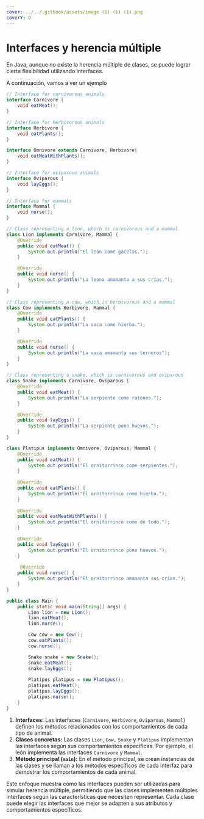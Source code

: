 ```yaml
---
cover: ../../.gitbook/assets/image (1) (1) (1).png
coverY: 0
---
```


# Interfaces y herencia múltiple

En Java, aunque no existe la herencia múltiple de clases, se puede lograr cierta flexibilidad utilizando interfaces.

A continuación, vamos a ver un ejemplo

```java
// Interface for carnivorous animals
interface Carnivore {
    void eatMeat();
}

// Interface for herbivorous animals
interface Herbivore {
    void eatPlants();
}

interface Omnivore extends Carnivore, Herbivore{
    void eatMeatWithPlants();
}

// Interface for oviparous animals
interface Oviparous {
    void layEggs();
}

// Interface for mammals
interface Mammal {
    void nurse();
}

// Class representing a lion, which is carnivorous and a mammal
class Lion implements Carnivore, Mammal {
    @Override
    public void eatMeat() {
        System.out.println("El león come gacelas.");
    }

    @Override
    public void nurse() {
        System.out.println("La leona amamanta a sus crías.");
    }
}

// Class representing a cow, which is herbivorous and a mammal
class Cow implements Herbivore, Mammal {
    @Override
    public void eatPlants() {
        System.out.println("La vaca come hierba.");
    }

    @Override
    public void nurse() {
        System.out.println("La vaca amamanta sus terneros");
    }
}

// Class representing a snake, which is carnivorous and oviparous
class Snake implements Carnivore, Oviparous {
    @Override
    public void eatMeat() {
        System.out.println("La serpiente come ratones.");
    }

    @Override
    public void layEggs() {
        System.out.println("La serpiente pone huevos.");
    }
}

class Platipus implements Omnivore, Oviparous, Mammal {
    @Override
    public void eatMeat() {
        System.out.println("El ornitorrinco come serpientes.");
    }
    
    @Override
    public void eatPlants() {
        System.out.println("El ornitorrinco come hierba.");
    }
    
    @Override
    public void eatMeatWithPlants() {
        System.out.println("El ornitorrinco come de todo.");
    }

    @Override
    public void layEggs() {
        System.out.println("El ornitorrinco pone huevos.");
    }
    
     @Override
    public void nurse() {
        System.out.println("El ornitorrinco amamanta sus crías.");
    }
}

public class Main {
    public static void main(String[] args) {
        Lion lion = new Lion();
        lion.eatMeat();
        lion.nurse();

        Cow cow = new Cow();
        cow.eatPlants();
        cow.nurse();

        Snake snake = new Snake();
        snake.eatMeat();
        snake.layEggs();
        
        Platipus platipus = new Platipus();
        platipus.eatMeat();
        platipus.layEggs();
        platipus.nurse();
    }
}
```

1. **Interfaces:** Las interfaces (`Carnivore`, `Herbivore`, `Oviparous`, `Mammal`) definen los métodos relacionados con los comportamientos de cada tipo de animal.
2. **Clases concretas:** Las clases `Lion`, `Cow,` `Snake` y `Platipus` implementan las interfaces según sus comportamientos específicas. Por ejemplo, el león implementa las interfaces `Carnivore` y `Mammal`.
3. **Método principal (`main`):** En el método principal, se crean instancias de las clases y se llaman a los métodos específicos de cada interfaz para demostrar los comportamientos de cada animal.

Este enfoque muestra cómo las interfaces pueden ser utilizadas para simular herencia múltiple, permitiendo que las clases implementen múltiples interfaces según las características que necesiten representar. Cada clase puede elegir las interfaces que mejor se adapten a sus atributos y comportamientos específicos.

